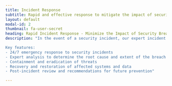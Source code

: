 ```yaml
---
title: Incident Response
subtitle: Rapid and effective response to mitigate the impact of security incidents and ensure swift recovery.
layout: default
modal-id: 2
thumbnail: fa-user-secret
heading: Rapid Incident Response - Minimize the Impact of Security Breaches
description: "In the event of a security incident, our expert incident response team is ready to jump into action, providing immediate assistance to mitigate the impact and ensure swift recovery. We will work closely with your organization to identify the root cause of the incident, contain the threat, and develop a comprehensive plan for remediation and prevention.

Key features:
- 24/7 emergency response to security incidents
- Expert analysis to determine the root cause and extent of the breach
- Containment and eradication of threats
- Recovery and restoration of affected systems and data
- Post-incident review and recommendations for future prevention"

---
```

